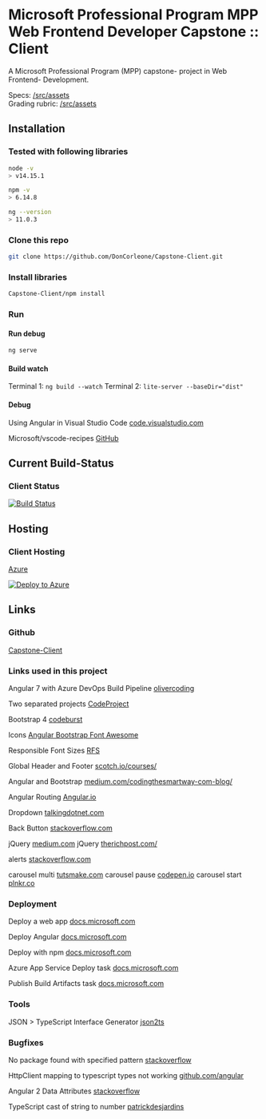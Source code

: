# Microsoft Professional Program MPP Web Frontend Developer Capstone :: Client

A Microsoft Professional Program (MPP) capstone- project in Web Frontend- Development.

Specs: [/src/assets](src/assets/spec/Dev238rubric.pdf)  
Grading rubric: [/src/assets](src/assets/spec/Functional_Specification_-_Front-End_Web_Capstone_-_Final_-_Dec2018.pdf)

## Installation

### Tested with following libraries

```bash
node -v
> v14.15.1
```

```bash
npm -v
> 6.14.8
```

```bash
ng --version
> 11.0.3
```

### Clone this repo

```bash
git clone https://github.com/DonCorleone/Capstone-Client.git
```

### Install libraries

```bash
Capstone-Client/npm install
```

### Run

#### Run debug

```bash
ng serve
```

#### Build watch

Terminal 1: `ng build --watch`
Terminal 2: `lite-server --baseDir="dist"`

#### Debug

Using Angular in Visual Studio Code [code.visualstudio.com](https://code.visualstudio.com/docs/nodejs/angular-tutorial)

Microsoft/vscode-recipes [GitHub](https://github.com/Microsoft/vscode-recipes/tree/master/Angular-CLI)


## Current Build-Status

### Client Status

[![Build Status](https://dev.azure.com/linuswieland/capstone-client-lwieland/_apis/build/status/DonCorleone.Capstone-Client?branchName=master)](https://dev.azure.com/linuswieland/capstone-client-lwieland/_build/latest?definitionId=3&branchName=master)

## Hosting

### Client Hosting

[Azure](http://capstone-client-lwieland.azurewebsites.net)

[![Deploy to Azure](http://azuredeploy.net/deploybutton.png)](https://azuredeploy.net/)

## Links

### Github

[Capstone-Client](https://github.com/DonCorleone/Capstone-Client)

### Links used in this project

Angular 7 with Azure DevOps Build Pipeline [olivercoding](https://www.olivercoding.com/2019-01-19-angular-azure-devops/)

Two separated projects [CodeProject](https://www.codeproject.com/Articles/1274513/Angular-7-with-NET-Core-2-2-Global-Weather-Part-1)

Bootstrap 4 [codeburst](https://codeburst.io/getting-started-with-angular-7-and-bootstrap-4-styling-6011b206080)

Icons [Angular Bootstrap Font Awesome](https://www.npmjs.com/package/angular-font-awesome)

Responsible Font Sizes
[RFS](https://github.com/twbs/rfs)

Global Header and Footer [scotch.io/courses/](https://scotch.io/courses/build-your-first-angular-website/creating-an-angular-header-and-footer)

Angular and Bootstrap [medium.com/codingthesmartway-com-blog/](https://medium.com/codingthesmartway-com-blog/using-bootstrap-with-angular-c83c3cee3f4a)

Angular Routing [Angular.io](https://angular.io/guide/router)

Dropdown [talkingdotnet.com](https://www.talkingdotnet.com/bind-select-dropdown-list-in-angular-4-and-5/)

Back Button [stackoverflow.com](https://stackoverflow.com/questions/35446955/how-to-go-back-last-page)

jQuery [medium.com](https://medium.com/@swarnakishore/how-to-include-and-use-jquery-in-angular-cli-project-592e0fe63176)
jQuery [therichpost.com/](https://therichpost.com/how-to-run-jquery-in-angular-6)

alerts [stackoverflow.com](https://stackoverflow.com/questions/47924999/bootstrap-4-show-alerts)

carousel multi [tutsmake.com](https://www.tutsmake.com/bootstrap-carousel-slider-multiple-item/)
carousel pause [codepen.io](https://codepen.io/Johann-S/pen/oBedMZ)
carousel start [plnkr.co](https://embed.plnkr.co/6s3bUl/)

### Deployment

Deploy a web app [docs.microsoft.com](https://docs.microsoft.com/en-us/azure/devops/pipelines/languages/javascript?view=azure-devops&tabs=yaml)

Deploy Angular [docs.microsoft.com](https://docs.microsoft.com/en-gb/azure/devops/pipelines/languages/javascript?view=azure-devops&tabs=yaml#tabpanel_o8jNcSRUQF_designer)

Deploy with npm [docs.microsoft.com](https://docs.microsoft.com/en-gb/azure/devops/pipelines/artifacts/npm?view=azure-devops&tabs=yaml#tabpanel_q-X-FHfp2K_designer)

Azure App Service Deploy task [docs.microsoft.com](https://docs.microsoft.com/en-us/azure/devops/pipelines/targets/webapp?view=azure-devops&tabs=yaml)

Publish Build Artifacts task [docs.microsoft.com](https://docs.microsoft.com/en-us/azure/devops/pipelines/tasks/utility/publish-build-artifacts?view=azure-devops)

### Tools

JSON > TypeScript Interface Generator [json2ts](http://json2ts.com/)

### Bugfixes

No package found with specified pattern [stackoverflow](https://stackoverflow.com/questions/51790735/no-package-found-with-specified-pattern-d-a-r1-a-zip/52746997)

HttpClient mapping to typescript types not working [github.com/angular](https://github.com/angular/angular/issues/20770)

Angular 2 Data Attributes [stackoverflow](https://stackoverflow.com/questions/34542619/angular-2-data-attributes)

TypeScript cast of string to number [patrickdesjardins](https://patrickdesjardins.com/blog/typescript-cast-of-string-to-number)

